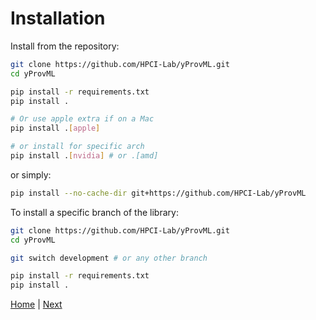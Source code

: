 
# Installation

Install from the repository:

```bash
git clone https://github.com/HPCI-Lab/yProvML.git
cd yProvML

pip install -r requirements.txt
pip install .

# Or use apple extra if on a Mac
pip install .[apple]

# or install for specific arch
pip install .[nvidia] # or .[amd]
```

or simply:

```bash
pip install --no-cache-dir git+https://github.com/HPCI-Lab/yProvML
```

To install a specific branch of the library: 

```bash
git clone https://github.com/HPCI-Lab/yProvML.git
cd yProvML

git switch development # or any other branch

pip install -r requirements.txt
pip install .
```


[Home](README.md) | [Next](setup.md)